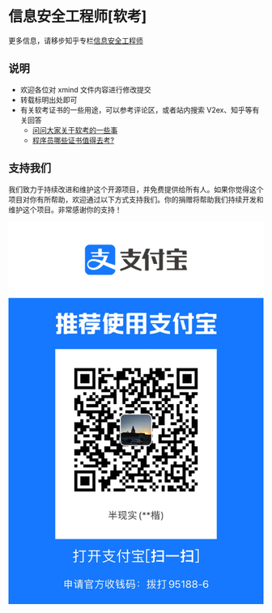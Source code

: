 # 信息安全工程师[软考]  

更多信息，请移步知乎专栏[信息安全工程师](https://zhuanlan.zhihu.com/Information-Security-Engineer)  

## 说明
* 欢迎各位对 xmind 文件内容进行修改提交  
* 转载标明出处即可  
* 有关软考证书的一些用途，可以参考评论区，或者站内搜索 V2ex、知乎等有关回答
  * [问问大家关于软考的一些事](https://www.v2ex.com/t/757729) 
  * [程序员哪些证书值得去考?](https://v2ex.com/t/827486)

## 支持我们

我们致力于持续改进和维护这个开源项目，并免费提供给所有人。如果你觉得这个项目对你有所帮助，欢迎通过以下方式支持我们。你的捐赠将帮助我们持续开发和维护这个项目。非常感谢你的支持！

![捐赠支付宝二维码](0.pictures/zfb.jpg)